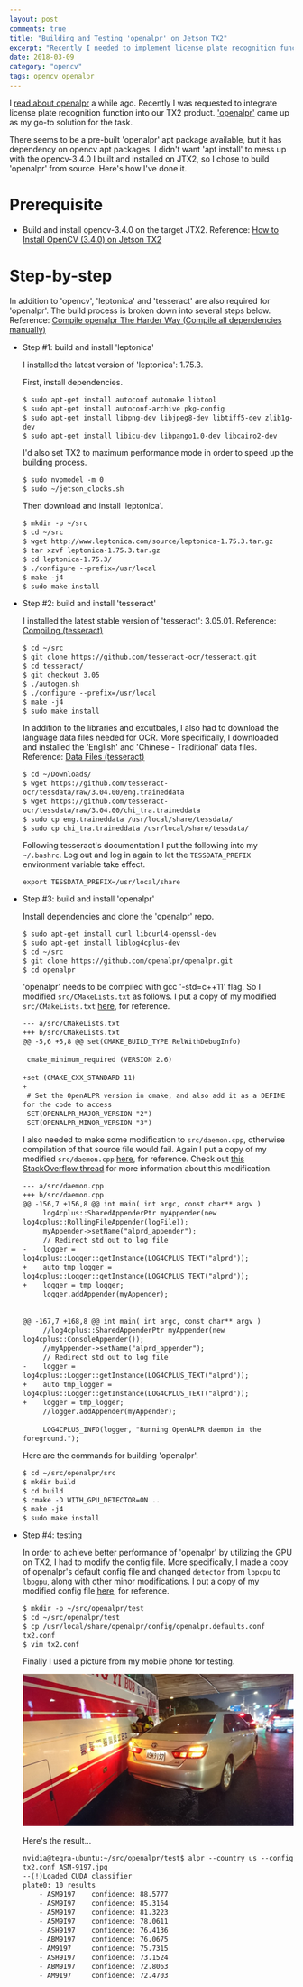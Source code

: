 ```yaml
---
layout: post
comments: true
title: "Building and Testing 'openalpr' on Jetson TX2"
excerpt: "Recently I needed to implement license plate recognition function on Jetson TX2. I managed to build 'openalpr' from source and had it working on JTX2. This post documents how I did it."
date: 2018-03-09
category: "opencv"
tags: opencv openalpr
---
```


I [read about openalpr](https://medium.freecodecamp.org/how-i-replicated-an-86-million-project-in-57-lines-of-code-277031330ee9) a while ago. Recently I was requested to integrate license plate recognition function into our TX2 product. ['openalpr'](https://github.com/openalpr/openalpr) came up as my go-to solution for the task.

There seems to be a pre-built 'openalpr' apt package available, but it has dependency on opencv apt packages. I didn't want 'apt install' to mess up with the opencv-3.4.0 I built and installed on JTX2, so I chose to build 'openalpr' from source. Here's how I've done it.

# Prerequisite

* Build and install opencv-3.4.0 on the target JTX2. Reference: [How to Install OpenCV (3.4.0) on Jetson TX2](https://jkjung-avt.github.io/opencv3-on-tx2/)

# Step-by-step

In addition to 'opencv', 'leptonica' and 'tesseract' are also required for 'openalpr'. The build process is broken down into several steps below. Reference: [Compile openalpr The Harder Way (Compile all dependencies manually)](https://github.com/openalpr/openalpr/wiki/Compilation-instructions-(Ubuntu-Linux))

* Step #1: build and install 'leptonica'

  I installed the latest version of 'leptonica': 1.75.3.

  First, install dependencies.

  ```shell
  $ sudo apt-get install autoconf automake libtool
  $ sudo apt-get install autoconf-archive pkg-config
  $ sudo apt-get install libpng-dev libjpeg8-dev libtiff5-dev zlib1g-dev
  $ sudo apt-get install libicu-dev libpango1.0-dev libcairo2-dev
  ```

  I'd also set TX2 to maximum performance mode in order to speed up the building process.

  ```shell
  $ sudo nvpmodel -m 0
  $ sudo ~/jetson_clocks.sh
  ```

  Then download and install 'leptonica'.

  ```shell
  $ mkdir -p ~/src
  $ cd ~/src
  $ wget http://www.leptonica.com/source/leptonica-1.75.3.tar.gz
  $ tar xzvf leptonica-1.75.3.tar.gz
  $ cd leptonica-1.75.3/
  $ ./configure --prefix=/usr/local
  $ make -j4
  $ sudo make install
  ```

* Step #2: build and install 'tesseract'

  I installed the latest stable version of 'tesseract': 3.05.01. Reference: [Compiling (tesseract)](https://github.com/tesseract-ocr/tesseract/wiki/Compiling)

  ```shell
  $ cd ~/src
  $ git clone https://github.com/tesseract-ocr/tesseract.git
  $ cd tesseract/
  $ git checkout 3.05
  $ ./autogen.sh 
  $ ./configure --prefix=/usr/local
  $ make -j4
  $ sudo make install
  ```

  In addition to the libraries and excutbales, I also had to download the language data files needed for OCR. More specifically, I downloaded and installed the 'English' and 'Chinese - Traditional' data files. Reference: [Data Files (tesseract)](https://github.com/tesseract-ocr/tesseract/wiki/Data-Files)

  ```shell
  $ cd ~/Downloads/
  $ wget https://github.com/tesseract-ocr/tessdata/raw/3.04.00/eng.traineddata
  $ wget https://github.com/tesseract-ocr/tessdata/raw/3.04.00/chi_tra.traineddata
  $ sudo cp eng.traineddata /usr/local/share/tessdata/
  $ sudo cp chi_tra.traineddata /usr/local/share/tessdata/
  ```

  Following tesseract's documentation I put the following into my `~/.bashrc`. Log out and log in again to let the `TESSDATA_PREFIX` environment variable take effect.

  ```
  export TESSDATA_PREFIX=/usr/local/share
  ```

* Step #3: build and install 'openalpr'

  Install dependencies and clone the 'openalpr' repo.

  ```shell
  $ sudo apt-get install curl libcurl4-openssl-dev
  $ sudo apt-get install liblog4cplus-dev
  $ cd ~/src
  $ git clone https://github.com/openalpr/openalpr.git
  $ cd openalpr
  ```

  'openalpr' needs to be compiled with gcc '-std=c++11' flag. So I modified `src/CMakeLists.txt` as follows. I put a copy of my modified `src/CMakeLists.txt` [here](/assets/2018-03-09-openalpr-on-tx2/CMakeLists.txt), for reference.

  ```
  --- a/src/CMakeLists.txt
  +++ b/src/CMakeLists.txt
  @@ -5,6 +5,8 @@ set(CMAKE_BUILD_TYPE RelWithDebugInfo)
  
   cmake_minimum_required (VERSION 2.6)

  +set (CMAKE_CXX_STANDARD 11)
  +
   # Set the OpenALPR version in cmake, and also add it as a DEFINE for the code to access
   SET(OPENALPR_MAJOR_VERSION "2")
   SET(OPENALPR_MINOR_VERSION "3")
  ```

  I also needed to make some modification to `src/daemon.cpp`, otherwise compilation of that source file would fail. Again I put a copy of my modified `src/daemon.cpp` [here](/assets/2018-03-09-openalpr-on-tx2/daemon.cpp), for reference. Check out [this StackOverflow thread](https://stackoverflow.com/questions/32688568/an-error-undefined-reference-to-log4cplusloggeroperator-log4cpluslogger) for more information about this modification.

  ```
  --- a/src/daemon.cpp
  +++ b/src/daemon.cpp
  @@ -156,7 +156,8 @@ int main( int argc, const char** argv )
       log4cplus::SharedAppenderPtr myAppender(new log4cplus::RollingFileAppender(logFile));
       myAppender->setName("alprd_appender");
       // Redirect std out to log file
  -    logger = log4cplus::Logger::getInstance(LOG4CPLUS_TEXT("alprd"));
  +    auto tmp_logger = log4cplus::Logger::getInstance(LOG4CPLUS_TEXT("alprd"));
  +    logger = tmp_logger;
       logger.addAppender(myAppender);
  
  
  @@ -167,7 +168,8 @@ int main( int argc, const char** argv )
       //log4cplus::SharedAppenderPtr myAppender(new log4cplus::ConsoleAppender());
       //myAppender->setName("alprd_appender");
       // Redirect std out to log file
  -    logger = log4cplus::Logger::getInstance(LOG4CPLUS_TEXT("alprd"));
  +    auto tmp_logger = log4cplus::Logger::getInstance(LOG4CPLUS_TEXT("alprd"));
  +    logger = tmp_logger;
       //logger.addAppender(myAppender);
  
       LOG4CPLUS_INFO(logger, "Running OpenALPR daemon in the foreground.");
  ```

  Here are the commands for building 'openalpr'.

  ```shell
  $ cd ~/src/openalpr/src
  $ mkdir build
  $ cd build
  $ cmake -D WITH_GPU_DETECTOR=ON ..
  $ make -j4
  $ sudo make install
  ```

* Step #4: testing

  In order to achieve better performance of 'openalpr' by utilizing the GPU on TX2, I had to modify the config file. More specifically, I made a copy of openalpr's default config file and changed `detector` from `lbpcpu` to `lbpgpu`, along with other minor modifications. I put a copy of my modified config file [here](/assets/2018-03-09-openalpr-on-tx2/tx2.conf), for reference.

  ```shell
  $ mkdir -p ~/src/openalpr/test
  $ cd ~/src/openalpr/test
  $ cp /usr/local/share/openalpr/config/openalpr.defaults.conf tx2.conf
  $ vim tx2.conf
  ```

  Finally I used a picture from my mobile phone for testing.

  ![A photo of ASM-9197](/assets/2018-03-09-openalpr-on-tx2/ASM-9197.jpg)

  Here's the result...

  ```shell
  nvidia@tegra-ubuntu:~/src/openalpr/test$ alpr --country us --config tx2.conf ASM-9197.jpg
  --(!)Loaded CUDA classifier
  plate0: 10 results
      - ASM9197    confidence: 88.5777
      - ASM9I97    confidence: 85.3164
      - A5M9197    confidence: 81.3223
      - A5M9I97    confidence: 78.0611
      - ASH9197    confidence: 76.4136
      - ABM9197    confidence: 76.0675
      - AM9197     confidence: 75.7315
      - ASH9I97    confidence: 73.1524
      - ABM9I97    confidence: 72.8063
      - AM9I97     confidence: 72.4703
  ```
